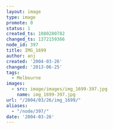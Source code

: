 ```yaml
---
layout: image
type: image
promote: 0
status: 1
created_ts: 1080280782
changed_ts: 1372159366
node_id: 397
title: IMG_1699
author: anj
created: '2004-03-26'
changed: '2013-06-25'
tags:
  - Melbourne
images:
  - src: image/images/img_1699-397.jpg
    name: img_1699-397.jpg
url: "/2004/03/26/img_1699/"
aliases:
  - "/node/397/"
date: '2004-03-26'
---
```


